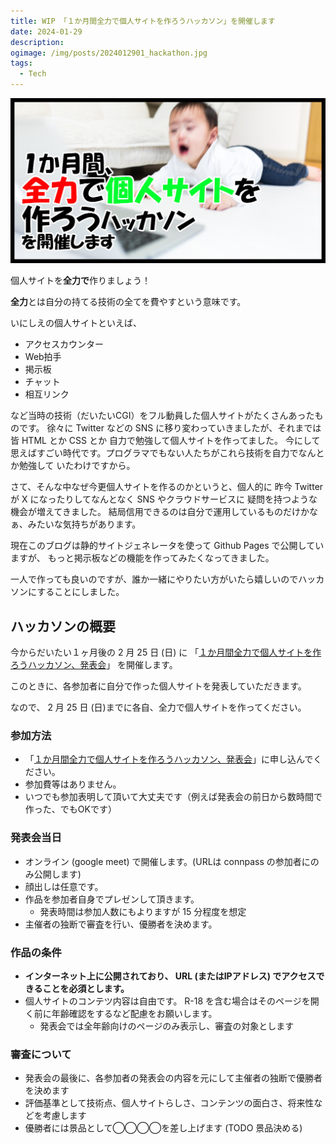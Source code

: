 ```yaml
---
title: WIP 「１か月間全力で個人サイトを作ろうハッカソン」を開催します
date: 2024-01-29
description:
ogimage: /img/posts/2024012901_hackathon.jpg
tags:
  - Tech
---
```


![2024012901_hackathon.jpg](/img/posts/2024012901_hackathon.jpg)

個人サイトを**全力で**作りましょう！

**全力**とは自分の持てる技術の全てを費やすという意味です。

いにしえの個人サイトといえば、

- アクセスカウンター
- Web拍手
- 掲示板
- チャット
- 相互リンク

など当時の技術（だいたいCGI）をフル動員した個人サイトがたくさんあったものです。
徐々に Twitter などの SNS に移り変わっていきましたが、それまでは皆 HTML とか CSS
とか 自力で勉強して個人サイトを作ってました。
今にして思えばすごい時代です。プログラマでもない人たちがこれら技術を自力でなんとか勉強して
いたわけですから。

さて、そんな中なぜ今更個人サイトを作るのかというと、個人的に 昨今 Twitter が X
になったりしてなんとなく SNS やクラウドサービスに
疑問を持つような機会が増えてきました。
結局信用できるのは自分で運用しているものだけかなぁ、みたいな気持ちがあります。

現在このブログは静的サイトジェネレータを使って Github Pages で公開していますが、
もっと掲示板などの機能を作ってみたくなってきました。

一人で作っても良いのですが、誰か一緒にやりたい方がいたら嬉しいのでハッカソンにすることにしました。

## ハッカソンの概要

今からだいたい１ヶ月後の 2 月 25 日 (日) に
「[１か月間全力で個人サイトを作ろうハッカソン、発表会](https://connpass.com/event/309089/)」
を開催します。

このときに、各参加者に自分で作った個人サイトを発表していただきます。

なので、 2 月 25 日 (日)までに各自、全力で個人サイトを作ってください。

### 参加方法

- 「[１か月間全力で個人サイトを作ろうハッカソン、発表会](https://connpass.com/event/309089/)」に申し込んでください。
- 参加費等はありません。
- いつでも参加表明して頂いて大丈夫です（例えば発表会の前日から数時間で作った、でもOKです）

### 発表会当日

- オンライン (google meet) で開催します。(URLは connpass
  の参加者にのみ公開します)
- 顔出しは任意です。
- 作品を参加者自身でプレゼンして頂きます。
  - 発表時間は参加人数にもよりますが 15 分程度を想定
- 主催者の独断で審査を行い、優勝者を決めます。

### 作品の条件

- **インターネット上に公開されており、 URL (またはIPアドレス)
  でアクセスできることを必須とします。**
- 個人サイトのコンテツ内容は自由です。 R-18
  を含む場合はそのページを開く前に年齢確認をするなど配慮をお願いします。
  - 発表会では全年齢向けのページのみ表示し、審査の対象とします

### 審査について

- 発表会の最後に、各参加者の発表会の内容を元にして主催者の独断で優勝者を決めます
- 評価基準として技術点、個人サイトらしさ、コンテンツの面白さ、将来性などを考慮します
- 優勝者には景品として◯◯◯◯を差し上げます (TODO 景品決める)
